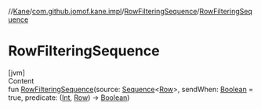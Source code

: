 //[Kane](../../index.md)/[com.github.jomof.kane.impl](../index.md)/[RowFilteringSequence](index.md)/[RowFilteringSequence](-row-filtering-sequence.md)



# RowFilteringSequence  
[jvm]  
Content  
fun [RowFilteringSequence](-row-filtering-sequence.md)(source: [Sequence](https://kotlinlang.org/api/latest/jvm/stdlib/kotlin.sequences/-sequence/index.html)<[Row](../../com.github.jomof.kane.api/-row/index.md)>, sendWhen: [Boolean](https://kotlinlang.org/api/latest/jvm/stdlib/kotlin/-boolean/index.html) = true, predicate: ([Int](https://kotlinlang.org/api/latest/jvm/stdlib/kotlin/-int/index.html), [Row](../../com.github.jomof.kane.api/-row/index.md)) -> [Boolean](https://kotlinlang.org/api/latest/jvm/stdlib/kotlin/-boolean/index.html))  



